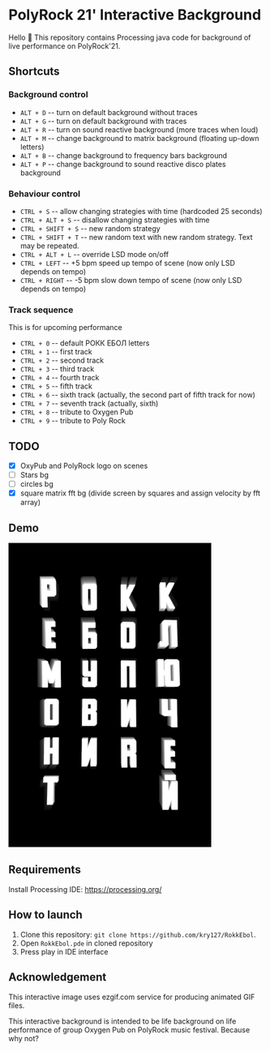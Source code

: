 # PolyRock 21' Interactive Background

Hello 👋
This repository contains Processing java code for background of live performance on PolyRock'21.

## Shortcuts
### Background control
* `ALT + D` -- turn on default background without traces
* `ALT + G` -- turn on default background with traces
* `ALT + R` -- turn on sound reactive background (more traces when loud)
* `ALT + M` -- change background to matrix background (floating up-down letters)
* `ALT + B` -- change background to frequency bars background
* `ALT + P` -- change background to sound reactive disco plates background

### Behaviour control
* `CTRL + S` -- allow changing strategies with time (hardcoded 25 seconds)
* `CTRL + ALT + S` -- disallow changing strategies with time
* `CTRL + SHIFT + S` -- new random strategy
* `CTRL + SHIFT + T` -- new random text with new random strategy. Text may be repeated.
* `CTRL + ALT + L` -- override LSD mode on/off
* `CTRL + LEFT` -- +5 bpm speed up tempo of scene (now only LSD depends on tempo)
* `CTRL + RIGHT` -- -5 bpm slow down tempo of scene (now only LSD depends on tempo)

### Track sequence
This is for upcoming performance
* `CTRL + 0` -- default РОКК ЕБОЛ letters
* `CTRL + 1` -- first track
* `CTRL + 2` -- second track
* `CTRL + 3` -- third track
* `CTRL + 4` -- fourth track
* `CTRL + 5` -- fifth track
* `CTRL + 6` -- sixth track (actually, the second part of fifth track for now)
* `CTRL + 7` -- seventh track (actually, sixth)
* `CTRL + 8` -- tribute to Oxygen Pub
* `CTRL + 9` -- tribute to Poly Rock

## TODO

- [x] OxyPub and PolyRock logo on scenes
- [ ] Stars bg
- [ ] circles bg
- [x] square matrix fft bg (divide screen by squares and assign velocity by fft array)

## Demo
![рокк ебол мупю ович](data/ezgif-3-e10e89d2a88a.gif)

## Requirements
Install Processing IDE:
https://processing.org/

## How to launch
1. Clone this repository: `git clone https://github.com/kry127/RokkEbol`.
2. Open `RokkEbol.pde` in cloned repository
3. Press play in IDE interface

## Acknowledgement

This interactive image uses ezgif.com service for producing animated GIF files.

This interactive background is intended to be life background on life performance of group Oxygen Pub on PolyRock music festival.
Because why not?



